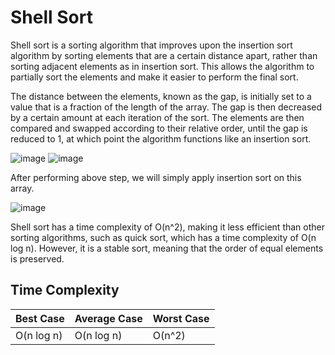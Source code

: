 # Shell Sort

 Shell sort is a sorting algorithm that improves upon the insertion sort algorithm by sorting elements that are a certain distance apart, rather than sorting adjacent elements as in insertion sort. This allows the algorithm to partially sort the elements and make it easier to perform the final sort.

The distance between the elements, known as the gap, is initially set to a value that is a fraction of the length of the array. The gap is then decreased by a certain amount at each iteration of the sort. The elements are then compared and swapped according to their relative order, until the gap is reduced to 1, at which point the algorithm functions like an insertion sort.

![image](https://user-images.githubusercontent.com/72748315/208669896-90d04a2d-9fda-42af-a5bf-256133171fbf.png)
![image](https://user-images.githubusercontent.com/72748315/208669924-200df388-6ea5-44d8-b6b2-b9e1ef4f5f2e.png)

 After performing above step, we will simply apply insertion sort on this array.

![image](https://user-images.githubusercontent.com/72748315/208669963-ae69e8a6-99e0-4494-a1b8-03279cf20985.png)

 Shell sort has a time complexity of O(n^2), making it less efficient than other sorting algorithms, such as quick sort, which has a time complexity of O(n log n). However, it is a stable sort, meaning that the order of equal elements is preserved.

## Time Complexity

| Best Case    | Average Case | Worst Case |
| ------------ | ------------ | ---------- |
| O(n log n)   | O(n log n)   | O(n^2)     |
